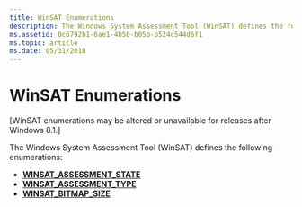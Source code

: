 ```yaml
---
title: WinSAT Enumerations
description: The Windows System Assessment Tool (WinSAT) defines the following enumerations
ms.assetid: 0c6792b1-6ae1-4b50-b05b-b524c544d6f1
ms.topic: article
ms.date: 05/31/2018
---
```


# WinSAT Enumerations

\[WinSAT enumerations may be altered or unavailable for releases after Windows 8.1.\]

The Windows System Assessment Tool (WinSAT) defines the following enumerations:

-   [**WINSAT\_ASSESSMENT\_STATE**](/windows/win32/api/winsatcominterfacei/ne-winsatcominterfacei-winsat_assessment_state)
-   [**WINSAT\_ASSESSMENT\_TYPE**](/windows/win32/api/winsatcominterfacei/ne-winsatcominterfacei-winsat_assessment_type)
-   [**WINSAT\_BITMAP\_SIZE**](/windows/win32/api/winsatcominterfacei/ne-winsatcominterfacei-winsat_bitmap_size)

 

 




